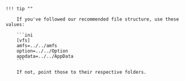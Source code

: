     !!! tip ""

        If you've followed our recommended file structure, use these values:

        ```ini
        [vfs]
        amfs=../../amfs
        option=../../Option
        appdata=../../AppData
        ```

        If not, point those to their respective folders.